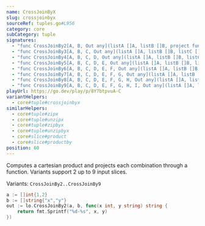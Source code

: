 ```yaml
---
name: CrossJoinByX
slug: crossjoinbyx
sourceRef: tuples.go#L956
category: core
subCategory: tuple
signatures:
  - "func CrossJoinBy2[A, B, Out any](listA []A, listB []B, project func(a A, b B) Out) []Out"
  - "func CrossJoinBy3[A, B, C, Out any](listA []A, listB []B, listC []C, project func(a A, b B, c C) Out) []Out"
  - "func CrossJoinBy4[A, B, C, D, Out any](listA []A, listB []B, listC []C, listD []D, project func(a A, b B, c C, d D) Out) []Out"
  - "func CrossJoinBy5[A, B, C, D, E, Out any](listA []A, listB []B, listC []C, listD []D, listE []E, project func(a A, b B, c C, d D, e E) Out) []Out"
  - "func CrossJoinBy6[A, B, C, D, E, F, Out any](listA []A, listB []B, listC []C, listD []D, listE []E, listF []F, project func(a A, b B, c C, d D, e E, f F) Out) []Out"
  - "func CrossJoinBy7[A, B, C, D, E, F, G, Out any](listA []A, listB []B, listC []C, listD []D, listE []E, listF []F, listG []G, project func(a A, b B, c C, d D, e E, f F, g G) Out) []Out"
  - "func CrossJoinBy8[A, B, C, D, E, F, G, H, Out any](listA []A, listB []B, listC []C, listD []D, listE []E, listF []F, listG []G, listH []H, project func(a A, b B, c C, d D, e E, f F, g G, h H) Out) []Out"
  - "func CrossJoinBy9[A, B, C, D, E, F, G, H, I, Out any](listA []A, listB []B, listC []C, listD []D, listE []E, listF []F, listG []G, listH []H, listI []I, project func(a A, b B, c C, d D, e E, f F, g G, h H, i I) Out) []Out"
playUrl: https://go.dev/play/p/8Y7btpvuA-C
variantHelpers:
  - core#tuple#crossjoinbyx
similarHelpers:
  - core#tuple#zipx
  - core#tuple#unzipx
  - core#tuple#zipbyx
  - core#tuple#unzipbyx
  - core#slice#product
  - core#slice#productby
position: 60
---
```


Computes a cartesian product and projects each combination through a function. Variants support 2 up to 9 input slices.

Variants: `CrossJoinBy2..CrossJoinBy9`

```go
a := []int{1,2}
b := []string{"x","y"}
out := lo.CrossJoinBy2(a, b, func(x int, y string) string {
    return fmt.Sprintf("%d-%s", x, y)
})
```


